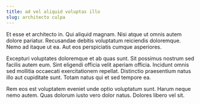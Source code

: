 ```yaml
---
title: ad vel aliquid voluptas illo
slug: architecto culpa
---
```


Et esse et architecto in. Qui aliquid magnam. Nisi atque ut omnis autem dolore pariatur. Recusandae debitis voluptatum reiciendis doloremque. Nemo ad itaque ut ea. Aut eos perspiciatis cumque asperiores.

Excepturi voluptates doloremque et ab quas sunt. Sit possimus nostrum sed facilis autem eum. Sint eligendi officia velit aperiam officia. Incidunt omnis sed mollitia occaecati exercitationem repellat. Distinctio praesentium natus illo aut cupiditate sunt. Totam natus qui et sed tempore ea.

Rem eos est voluptatem eveniet unde optio voluptatum sunt. Harum neque nemo autem. Quas dolorum iusto vero dolor natus. Dolores libero vel sit.
